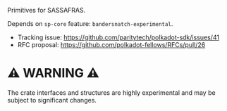 Primitives for SASSAFRAS.

Depends on `sp-core` feature: `bandersnatch-experimental`.

- Tracking issue: https://github.com/paritytech/polkadot-sdk/issues/41
- RFC proposal: https://github.com/polkadot-fellows/RFCs/pull/26

# ⚠️ WARNING ⚠️

The crate interfaces and structures are highly experimental and may be subject
to significant changes.
